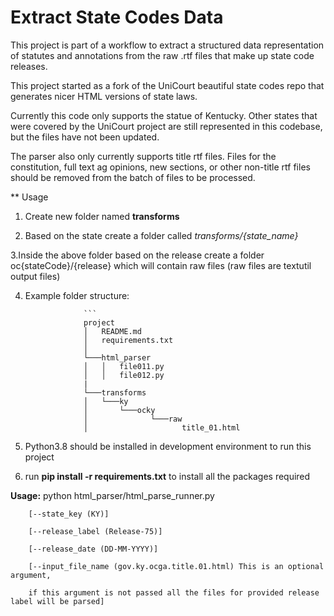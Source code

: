 # Extract State Codes Data

This project is part of a workflow to extract a structured data representation of statutes and annotations from the raw .rtf files that make up state code releases.

This project started as a fork of the UniCourt beautiful state codes repo that generates nicer HTML versions of state laws.

Currently this code only supports the statue of Kentucky. Other states that were covered by the UniCourt project are still represented in this codebase, but the files have not been updated.

The parser also only currently supports title rtf files. Files for the constitution, full text ag opinions, new sections, or other non-title rtf files should be removed from the batch of files to be processed.


** Usage

1. Create new folder named **transforms**

2. Based on the state create a folder called *transforms/{state_name}*

3.Inside the above folder based on the release create a folder oc{stateCode}/{release} which will contain raw files (raw files are textutil output files)

4. Example folder structure:

                    ```
                    project
                    │   README.md
                    │   requirements.txt    
                    │
                    └───html_parser
                    │   │   file011.py
                    │   │   file012.py
                    |
                    └───transforms
                    │   └───ky
                    │       └───ocky
                    │              └───raw
                    │                     title_01.html
    

5. Python3.8 should be installed in development environment to run this project  

6. run **pip install -r requirements.txt** to install all the packages required

**Usage:** python html_parser/html_parse_runner.py

        [--state_key (KY)]
        
        [--release_label (Release-75)]
        
        [--release_date (DD-MM-YYYY)]
        
        [--input_file_name (gov.ky.ocga.title.01.html) This is an optional argument,
        
        if this argument is not passed all the files for provided release label will be parsed]
